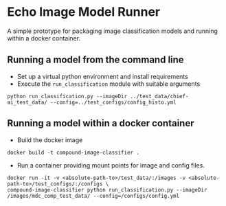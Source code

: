 # Echo Image Model Runner

A simple prototype for packaging image classification models and running within a docker container.

## Running a model from the command line

* Set up a virtual python environment and install requirements
* Execute the `run_classification` module with suitable arguments

```
python run_classification.py --imageDir ../test_data/chief-ai_test_data/ --config=../test_configs/config_histo.yml
```

## Running a model within a docker container

* Build the docker image

```
docker build -t compound-image-classifier .
```


* Run a container providing mount points for image and config files.

```
docker run -it -v <absolute-path-to>/test_data/:/images -v <absolute-path-to>/test_configs/:/configs \
compound-image-classifier python run_classification.py --imageDir /images/mdc_comp_test_data/ --config=/configs/config.yml
```

